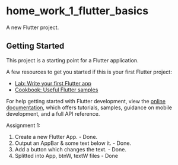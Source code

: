 # home_work_1_flutter_basics

A new Flutter project.

## Getting Started

This project is a starting point for a Flutter application.

A few resources to get you started if this is your first Flutter project:

- [Lab: Write your first Flutter app](https://docs.flutter.dev/get-started/codelab)
- [Cookbook: Useful Flutter samples](https://docs.flutter.dev/cookbook)

For help getting started with Flutter development, view the
[online documentation](https://docs.flutter.dev/), which offers tutorials,
samples, guidance on mobile development, and a full API reference.


Assignment 1:

1. Create a new Flutter App. - Done.
2. Output an AppBar & some text below it. - Done.
3. Add a button which changes the text. - Done.
4. Splitted into App, btnW, textW files - Done